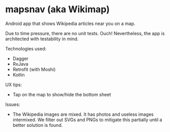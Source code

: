 # mapsnav (aka Wikimap)

Android app that shows Wikipedia articles near you on a map.

Due to time pressure, there are no unit tests. Ouch!
Nevertheless, the app is architected with testability in mind.

Technologies used:
* Dagger
* RxJava
* Retrofit (with Moshi)
* Kotlin

UX tips:
* Tap on the map to show/hide the bottom sheet

Issues:
* The Wikipedia images are mixed. It has photos and useless images intermixed. We filter out SVGs and PNGs to mitigate this partially until a better solution is found.

